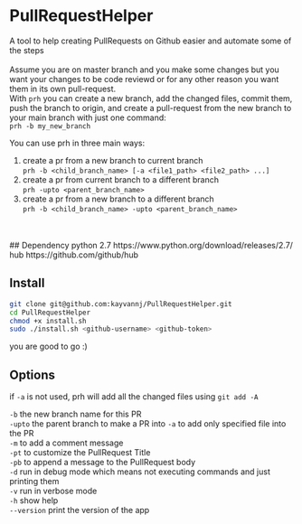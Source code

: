 # PullRequestHelper
A tool to help creating PullRequests on Github easier and automate some of the steps
<br><br>
Assume you are on master branch and you make some changes but you want your changes to be code reviewd or for any other reason you want them in its own pull-request.<br>
With ```prh``` you can create a new branch, add the changed files, commit them, push the branch to origin, and create a pull-request from the new branch to your main branch with just one command:<br>
```prh -b my_new_branch```<br>

You can use prh in three main ways:<br>
1) create a pr from a new branch to current branch<br>
    ```prh -b <child_branch_name> [-a <file1_path> <file2_path> ...]```<br>
2) create a pr from current branch to a different branch<br>
    ```prh -upto <parent_branch_name>```<br>
3) create a pr from a new branch to a different branch<br>
    ```prh -b <child_branch_name> -upto <parent_branch_name>```<br>
<br>

<br>
## Dependency
python 2.7 https://www.python.org/download/releases/2.7/<br>
hub https://github.com/github/hub<br>

## Install
```bash
git clone git@github.com:kayvannj/PullRequestHelper.git
cd PullRequestHelper
chmod +x install.sh
sudo ./install.sh <github-username> <github-token>
```
you are good to go :)

## Options
if `-a`  is not used, prh will add all the changed files using `git add -A`<br>

`-b` the new branch name for this PR<br>
`-upto` the parent branch to make a PR into
`-a`  to add only specified file into the PR<br>
`-m`  to add a comment message<br>
`-pt` to customize the PullRequest Title<br>
`-pb` to append a message to the PullRequest body<br>
`-d`  run in debug mode which means not executing commands and just printing them<br>
`-v`  run in verbose mode<br>
`-h`  show help<br>
`--version` print the version of the app<br>
